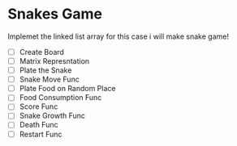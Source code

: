 # Snakes Game
Implemet the linked list array for this case i will make snake game!

- [ ] Create Board
- [ ] Matrix Represntation
- [ ] Plate the Snake
- [ ] Snake Move Func
- [ ] Plate Food on Random Place
- [ ] Food Consumption Func
- [ ] Score Func
- [ ] Snake Growth Func
- [ ] Death Func
- [ ] Restart Func
